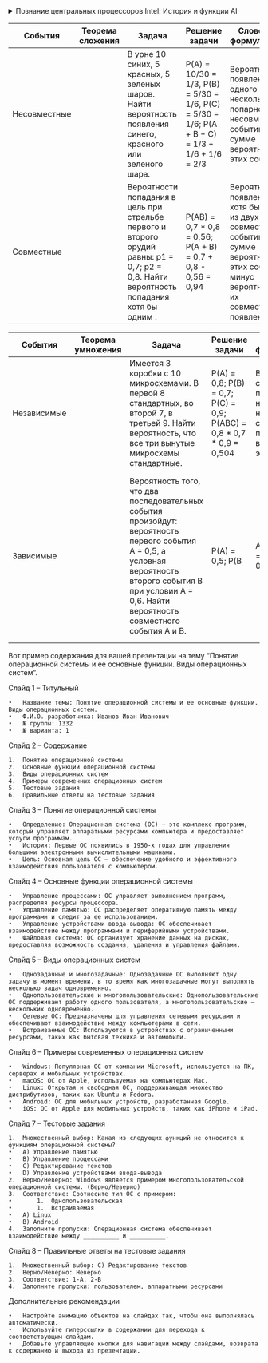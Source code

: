 <details class='ai-quote'>
<summary>
<span>Познание центральных процессоров Intel: История и функции</span>
<span title='Разговор с AI'>AI</span>
</summary>

**Gru:**

У меня задание на уроке подробно расписать что такое центральный процессор Intel, напиши подробное сочинение

**Creative_bot:**

Центральный процессор (ЦП) является ключевым компонентом любой вычислительной системы, отвечая за выполнение всех вычислений и управление работой компьютера. Компания Intel является одним из ведущих производителей центральных процессоров, и её продукция на протяжении многих лет признаётся эталоном производительности и надежности.

### История Intel

Компания Intel была основана в 1968 году Робертом Нойсом и Гордоном Муром. Изначально она занималась разработкой полупроводниковой памяти, однако всё изменилось в 1971 году, когда был выпущен первый в мире микропроцессор — Intel 4004. Этот процессор ознаменовал начало эпохи массового производства интегральных микросхем и положил основу для дальнейшего развития компании в области производства ЦП.

### Функции центрального процессора

Центральный процессор выполняет несколько основных функций:

1. **Управление**: ЦП управляет работой всех остальных компонентов компьютера, таких как устройство ввода-вывода, память и другие элементы.

2. **Вычисления**: ЦП выполняет арифметические и логические операции, необходимые для выполнения программ.

3. **Обработка инструкций**: Он интерпретирует и выполняет команды, заданные программным обеспечением.

4. **Обмен данными**: Процессор передаёт данные между различными компонентами системы и контролирует их поток.

### Технологические достижения

Intel постоянно внедряет новые технологии, чтобы повысить производительность своих процессоров. Одним из таких достижений стала архитектура x86, которая используется во многих современных процессорах Intel, начиная с выпуска процессора Intel 8086 в 1978 году. Архитектура x86 предоставила пользователям широкий спектр возможностей и стала основой для большинства персональных компьютеров.

Среди других значимых технологических инноваций можно выделить многозадачность, многоядерность, гипер-трейдинг (Hyper-Threading) и энергоэффективные технологии. Многоядерные процессоры позволили увеличить производительность, выполняя несколько потоков данных одновременно. Гипер-трейдинг обеспечивает более эффективное использование ресурсов процессора, позволяя каждой ядре обрабатывать несколько потоков инструкций.

### Линейка процессоров

Intel выпускает процессоры под несколькими основными брендами, каждый из которых ориентирован на различные сегменты рынка:

1. **Intel Core**: Включает в себя варианты i3, i5, i7 и i9, которые обеспечивают различный уровень производительности и ценовую доступность.

2. **Intel Xeon**: Разработаны для серверов и рабочих станций, данные процессоры предлагают высокую производительность и надежность.

3. **Intel Atom и Pentium**: Предназначены для мобильных устройств и базовых настольных компьютеров, предоставляя баланс между производительностью и энергопотреблением.

### Заключение

Центральный процессор Intel — это неотъемлемая часть современных вычислительных систем, обеспечивающая их высокую производительность и надежность. Благодаря постоянным инновациям и развитию технологий, процессоры Intel продолжают оставаться на переднем крае индустрии, задавая стандарты для всего мира информационных технологий.
</details>




| События      | Теорема сложения | Задача                                                                                         | Решение задачи                                                                 | Словесная формулировка                                                                 | Формула                         |
|--------------|------------------|-----------------------------------------------------------------------------------------------|--------------------------------------------------------------------------------|----------------------------------------------------------------------------------------|--------------------------------|
| Несовместные |                  | В урне 10 синих, 5 красных, 5 зеленых шаров. Найти вероятность появления синего, красного или зеленого шара. | P(A) = 10/30 = 1/3, P(B) = 5/30 = 1/6, P(C) = 5/30 = 1/6; P(A + B + C) = 1/3 + 1/6 + 1/6 = 2/3 | Вероятность появления одного из нескольких попарно несовместных событий равна сумме вероятностей этих событий. | P(A + B) = P(A) + P(B)          |
| Совместные   |                  | Вероятности попадания в цель при стрельбе первого и второго орудий равны: p1 = 0,7; p2 = 0,8. Найти вероятность попадания хотя бы одним . | P(AB) = 0,7 * 0,8 = 0,56; P(A + B) = 0,7 + 0,8 - 0,56 = 0,94                      | Вероятность появления хотя бы одного из двух совместных событий равна сумме вероятностей этих событий минус вероятность их совместного появления. | P(A + B) = P(A) + P(B) - P(AB) |


| События      | Теорема умножения | Задача                                                                                         | Решение задачи                                                                 | Словесная формулировка                                                                 | Формула                         |
|--------------|-------------------|-----------------------------------------------------------------------------------------------|--------------------------------------------------------------------------------|----------------------------------------------------------------------------------------|--------------------------------|
| Независимые  |                   | Имеется 3 коробки с 10 микросхемами. В первой 8 стандартных, во второй 7, в третьей 9. Найти вероятность, что все три вынутые микросхемы стандартные. | P(A) = 0,8; P(B) = 0,7; P(C) = 0,9; P(ABC) = 0,8 * 0,7 * 0,9 = 0,504               | Вероятность совместного появления нескольких независимых событий равна произведению вероятностей этих событий. | P(ABC) = P(A) * P(B) * P(C)    |
| Зависимые    |                   | Вероятность того, что два последовательных события произойдут: вероятность первого события A = 0,5, а условная вероятность второго события B при условии A = 0,6. Найти вероятность совместного события A и B. | P(A) = 0,5; P(B|A) = 0,6; P(AB) = 0,5 * 0,6 = 0,3                                  | Вероятность совместного появления двух зависимых событий равна произведению вероятности первого события на условную вероятность второго события при условии первого. | P(AB) = P(A) * P(B|A)          |



Вот пример содержания для вашей презентации на тему “Понятие операционной системы и ее основные функции. Виды операционных систем”.

Слайд 1 – Титульный

	•	Название темы: Понятие операционной системы и ее основные функции. Виды операционных систем.
	•	Ф.И.О. разработчика: Иванов Иван Иванович
	•	№ группы: 1332
	•	№ варианта: 1

Слайд 2 – Содержание

	1.	Понятие операционной системы
	2.	Основные функции операционной системы
	3.	Виды операционных систем
	4.	Примеры современных операционных систем
	5.	Тестовые задания
	6.	Правильные ответы на тестовые задания

Слайд 3 – Понятие операционной системы

	•	Определение: Операционная система (ОС) — это комплекс программ, который управляет аппаратными ресурсами компьютера и предоставляет услуги программам.
	•	История: Первые ОС появились в 1950-х годах для управления большими электронными вычислительными машинами.
	•	Цель: Основная цель ОС — обеспечение удобного и эффективного взаимодействия пользователя с компьютером.

Слайд 4 – Основные функции операционной системы

	•	Управление процессами: ОС управляет выполнением программ, распределяя ресурсы процессора.
	•	Управление памятью: ОС распределяет оперативную память между программами и следит за ее использованием.
	•	Управление устройствами ввода-вывода: ОС обеспечивает взаимодействие между программами и периферийными устройствами.
	•	Файловая система: ОС организует хранение данных на дисках, предоставляя возможность создания, удаления и управления файлами.

Слайд 5 – Виды операционных систем

	•	Однозадачные и многозадачные: Однозадачные ОС выполняют одну задачу в момент времени, в то время как многозадачные могут выполнять несколько задач одновременно.
	•	Однопользовательские и многопользовательские: Однопользовательские ОС поддерживают работу одного пользователя, а многопользовательские — нескольких одновременно.
	•	Сетевые ОС: Предназначены для управления сетевыми ресурсами и обеспечивают взаимодействие между компьютерами в сети.
	•	Встраиваемые ОС: Используются в устройствах с ограниченными ресурсами, таких как бытовая техника и автомобили.

Слайд 6 – Примеры современных операционных систем

	•	Windows: Популярная ОС от компании Microsoft, используется на ПК, серверах и мобильных устройствах.
	•	macOS: ОС от Apple, используемая на компьютерах Mac.
	•	Linux: Открытая и свободная ОС, поддерживающая множество дистрибутивов, таких как Ubuntu и Fedora.
	•	Android: ОС для мобильных устройств, разработанная Google.
	•	iOS: ОС от Apple для мобильных устройств, таких как iPhone и iPad.

Слайд 7 – Тестовые задания

	1.	Множественный выбор: Какая из следующих функций не относится к функциям операционной системы?
	•	A) Управление памятью
	•	B) Управление процессами
	•	C) Редактирование текстов
	•	D) Управление устройствами ввода-вывода
	2.	Верно/Неверно: Windows является примером многопользовательской операционной системы. (Верно/Неверно)
	3.	Соответствие: Соотнесите тип ОС с примером:
	•		1.	Однопользовательская
	•		1.	Встраиваемая
	•	A) Linux
	•	B) Android
	4.	Заполните пропуски: Операционная система обеспечивает взаимодействие между __________ и __________.

Слайд 8 – Правильные ответы на тестовые задания

	1.	Множественный выбор: C) Редактирование текстов
	2.	Верно/Неверно: Неверно
	3.	Соответствие: 1-A, 2-B
	4.	Заполните пропуски: пользователем, аппаратными ресурсами

Дополнительные рекомендации

	•	Настройте анимацию объектов на слайдах так, чтобы она выполнялась автоматически.
	•	Используйте гиперссылки в содержании для перехода к соответствующим слайдам.
	•	Добавьте управляющие кнопки для навигации между слайдами, возврата к содержанию и выхода из презентации.
